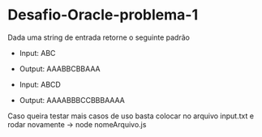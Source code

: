 # Desafio-Oracle-problema-1

 Dada uma string de entrada retorne o seguinte padrão

- Input: ABC
- Output: AAABBCBBAAA

- Input: ABCD
- Output: AAAABBBCCBBBAAAA

Caso queira testar mais casos de uso basta colocar no arquivo input.txt e rodar novamente -> node nomeArquivo.js
